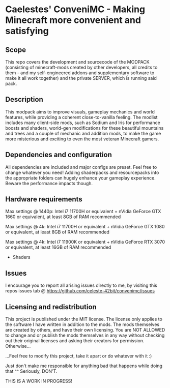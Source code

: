 # Caelestes' ConveniMC - Making Minecraft more convenient and satisfying

## Scope

This repo covers the development and sourcecode of the MODPACK (consisting of minecraft-mods created by other developers, all credits to them - and my self-engineered addons and supplementary software to make it all work together) and the private SERVER, which is running said pack.

## Description

This modpack aims to improve visuals, gameplay mechanics and world features, while providing a coherent close-to-vanilla feeling.
The modlist includes many client-side mods, such as Sodium and Iris for performance boosts and shaders, world-gen modifications for these beautiful mountains and trees and a couple of mechanic and addition mods, to make
the game more misterious and exciting to even the most veteran Minecraft gamers.

## Dependencies and configuration

All dependencies are included and major configs are preset. Feel free to change whatever you need!
Adding shaderpacks and resourcepacks into the appropriate folders can hugely enhance your gameplay experience. Beware the performance impacts though.

## Hardware requirements

Max settings @ 1440p: Intel i7 11700H or equivalent + nVidia GeForce GTX 1660 or equivalent, at least 8GB of RAM recommended

Max settings @ 4k:    Intel i7 11700H or equivalent + nVidia GeForce GTX 1080 or equivalent, at least 8GB of RAM recommended

Max settings @ 4k:    Intel i7 11900K or equivalent + nVidia GeForce RTX 3070 or equivalent, at least 16GB of RAM recommended
+ Shaders

## Issues

I encourage you to report all arising issues directly to me, by visiting this repos issues tab @ https://github.com/celeste-42bit/convenimc/issues

## Licensing and redistribution

This project is published under the MIT license. The license only applies to the software I have written in addition to the mods. The mods themselves are created by others, and have their own licensing. You are NOT ALLOWED to change and or publish the mods themselves in any way without checking out their original licenses and asking their creators for permission. Otherwise...

...Feel free to modify this project, take it apart or do whatever with it :)

Just don't make me responsible for anything bad that happens while doing that ^^
Seriously, DON'T.

THIS IS A WORK IN PROGRESS!
